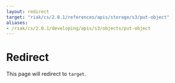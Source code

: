 ```yaml
---
layout: redirect
target: "riak/cs/2.0.1/references/apis/storage/s3/put-object"
aliases:
- /riak/cs/2.0.1/developing/apis/s3/objects/put-object
---
```


# Redirect

This page will redirect to `target`.
